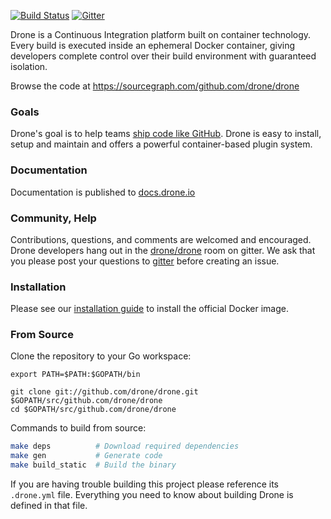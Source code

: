 [![Build Status](http://beta.drone.io/api/badges/drone/drone/status.svg)](http://beta.drone.io/drone/drone)
[![Gitter](https://badges.gitter.im/Join%20Chat.svg)](https://gitter.im/drone/drone?utm_source=badge&utm_medium=badge&utm_campaign=pr-badge)

Drone is a Continuous Integration platform built on container technology. Every build is executed inside an ephemeral Docker container, giving developers complete control over their build environment with guaranteed isolation.

Browse the code at https://sourcegraph.com/github.com/drone/drone

### Goals

Drone's goal is to help teams [ship code like GitHub](https://github.com/blog/1241-deploying-at-github#always-be-shipping). Drone is easy to install, setup and maintain and offers a powerful container-based plugin system.

### Documentation

Documentation is published to [docs.drone.io](http://docs.drone.io)

### Community, Help

Contributions, questions, and comments are welcomed and encouraged. Drone developers hang out in the [drone/drone](https://gitter.im/drone/drone) room on gitter. We ask that you please post your questions to [gitter](https://gitter.im/drone/drone) before creating an issue.

### Installation

Please see our [installation guide](http://docs.drone.io/installation/) to install the official Docker image.

### From Source

Clone the repository to your Go workspace:

```
export PATH=$PATH:$GOPATH/bin

git clone git://github.com/drone/drone.git $GOPATH/src/github.com/drone/drone
cd $GOPATH/src/github.com/drone/drone
```

Commands to build from source:

```sh
make deps          # Download required dependencies
make gen           # Generate code
make build_static  # Build the binary
```

If you are having trouble building this project please reference its `.drone.yml` file. Everything you need to know about building Drone is defined in that file.
